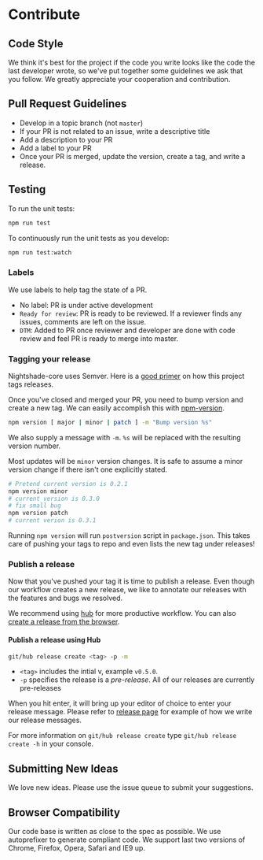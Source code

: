 # Contribute


## Code Style

We think it's best for the project if the code you write looks like the code the last developer wrote, so we've put together some guidelines we ask that you follow. We greatly appreciate your cooperation and contribution.


## Pull Request Guidelines

- Develop in a topic branch (not `master`)
- If your PR is not related to an issue, write a descriptive title
- Add a description to your PR
- Add a label to your PR
- Once your PR is merged, update the version, create a tag, and write a release.

## Testing

To run the unit tests:

```sh
npm run test
```

To continuously run the unit tests as you develop:

```sh
npm run test:watch
```

### Labels

We use labels to help tag the state of a PR.

* No label: PR is under active development
* `Ready for review`: PR is ready to be reviewed. If a reviewer finds any issues,
comments are left on the issue.
* `DTM`: Added to PR once reviewer and developer are done with code review and feel PR is ready to merge into master.

### Tagging your release

Nightshade-core uses Semver. Here is a [good primer](http://www.sitepoint.com/semantic-versioning-why-you-should-using/) on how this project tags releases.

Once you've closed and merged your PR, you need to bump version
and create a new tag. We can easily accomplish this with [npm-version](https://docs.npmjs.com/cli/version).

```sh
npm version [ major | minor | patch ] -m "Bump version %s"
```

We also supply a message with `-m`. `%s` will be replaced with the resulting
version number.

Most updates will be `minor` version changes. It is safe to assume a minor version
change if there isn't one explicitly stated.

```sh
# Pretend current version is 0.2.1
npm version minor
# current version is 0.3.0
# fix small bug
npm version patch
# current verion is 0.3.1
```

Running `npm version` will run `postversion` script in `package.json`. This takes care
of pushing your tags to repo and even lists the new tag under releases!


### Publish a release


Now that you've pushed your tag it is time to publish a release. Even though our
workflow creates a new release, we like to annotate our releases with the features
and bugs we resolved.

We recommend using  [hub](https://github.com/github/hub) for more productive workflow. You can also
[create a release from the browser](https://github.com/CasperSleep/Ando/releases).


#### Publish a release using Hub

```sh
git/hub release create <tag> -p -m
```


* `<tag>` includes the intial v, example `v0.5.0`.
* `-p` specifies the release is a _pre-release_. All of our releases are currently pre-releases

When you hit enter, it will bring up your editor of choice to enter your release message. Please refer to [release page](https://github.com/CasperSleep/Ando/releases) for example of how we write our release messages.

For more information on `git/hub release create` type `git/hub release create -h` in your console.


## Submitting New Ideas

We love new ideas. Please use the issue queue to submit your suggestions.


## Browser Compatibility

Our code base is written as close to the spec as possible. We use autoprefixer to generate compliant code. We support last two versions of Chrome, Firefox, Opera, Safari and IE9 up.

